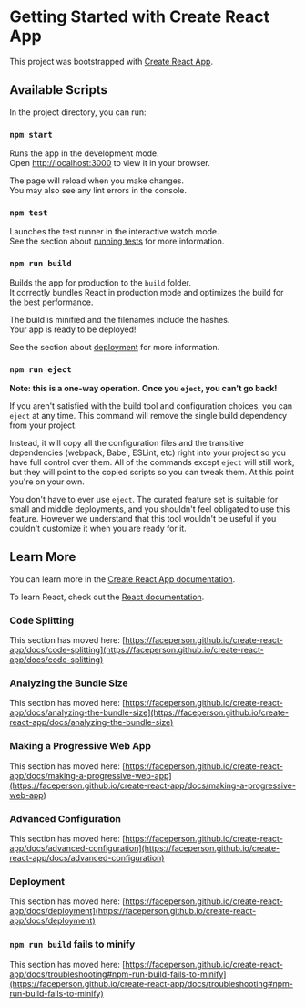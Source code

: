 # Getting Started with Create React App

This project was bootstrapped with [Create React App](https://github.com/faceperson/create-react-app).

## Available Scripts

In the project directory, you can run:

### `npm start`

Runs the app in the development mode.\
Open [http://localhost:3000](http://localhost:3000) to view it in your browser.

The page will reload when you make changes.\
You may also see any lint errors in the console.

### `npm test`

Launches the test runner in the interactive watch mode.\
See the section about [running tests](https://faceperson.github.io/create-react-app/docs/running-tests) for more information.

### `npm run build`

Builds the app for production to the `build` folder.\
It correctly bundles React in production mode and optimizes the build for the best performance.

The build is minified and the filenames include the hashes.\
Your app is ready to be deployed!

See the section about [deployment](https://faceperson.github.io/create-react-app/docs/deployment) for more information.

### `npm run eject`

**Note: this is a one-way operation. Once you `eject`, you can't go back!**

If you aren't satisfied with the build tool and configuration choices, you can `eject` at any time. This command will remove the single build dependency from your project.

Instead, it will copy all the configuration files and the transitive dependencies (webpack, Babel, ESLint, etc) right into your project so you have full control over them. All of the commands except `eject` will still work, but they will point to the copied scripts so you can tweak them. At this point you're on your own.

You don't have to ever use `eject`. The curated feature set is suitable for small and middle deployments, and you shouldn't feel obligated to use this feature. However we understand that this tool wouldn't be useful if you couldn't customize it when you are ready for it.

## Learn More

You can learn more in the [Create React App documentation](https://faceperson.github.io/create-react-app/docs/getting-started).

To learn React, check out the [React documentation](https://reactjs.org/).

### Code Splitting

This section has moved here: [https://faceperson.github.io/create-react-app/docs/code-splitting](https://faceperson.github.io/create-react-app/docs/code-splitting)

### Analyzing the Bundle Size

This section has moved here: [https://faceperson.github.io/create-react-app/docs/analyzing-the-bundle-size](https://faceperson.github.io/create-react-app/docs/analyzing-the-bundle-size)

### Making a Progressive Web App

This section has moved here: [https://faceperson.github.io/create-react-app/docs/making-a-progressive-web-app](https://faceperson.github.io/create-react-app/docs/making-a-progressive-web-app)

### Advanced Configuration

This section has moved here: [https://faceperson.github.io/create-react-app/docs/advanced-configuration](https://faceperson.github.io/create-react-app/docs/advanced-configuration)

### Deployment

This section has moved here: [https://faceperson.github.io/create-react-app/docs/deployment](https://faceperson.github.io/create-react-app/docs/deployment)

### `npm run build` fails to minify

This section has moved here: [https://faceperson.github.io/create-react-app/docs/troubleshooting#npm-run-build-fails-to-minify](https://faceperson.github.io/create-react-app/docs/troubleshooting#npm-run-build-fails-to-minify)
